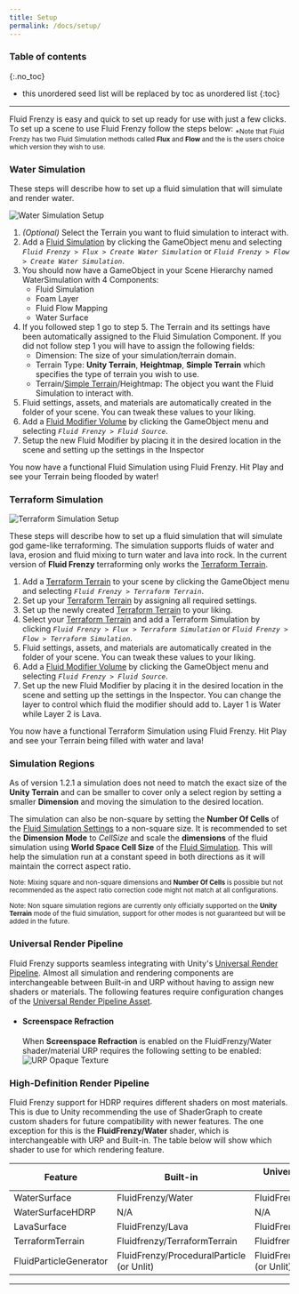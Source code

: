 ```yaml
---
title: Setup
permalink: /docs/setup/
---
```


### Table of contents
{:.no_toc}
* this unordered seed list will be replaced by toc as unordered list
{:toc}
---

Fluid Frenzy is easy and quick to set up ready for use with just a few clicks. To set up a scene to use Fluid Frenzy follow the steps below:
<sub>*Note that Fluid Frenzy has two Fluid Simulation methods called **Flux** and **Flow** and the is the users choice which version they wish to use.</sub>
<a name="setup-water-simulation"></a>
### Water Simulation

These steps will describe how to set up a fluid simulation that will simulate and render water.

![Water Simulation Setup](../../assets/images/gameobject_fluidfrenzy_watersimulation.png)

1. *(Optional)* Select the Terrain you want to fluid simulation to interact with.
2. Add a [Fluid Simulation](../fluid_simulation_components#fluid-simulation) by clicking the GameObject menu and selecting *`Fluid Frenzy > Flux > Create Water Simulation`* or *`Fluid Frenzy > Flow > Create Water Simulation`*.
3. You should now have a GameObject in your Scene Hierarchy named WaterSimulation with 4 Components:
    - Fluid Simulation
    - Foam Layer
    - Fluid Flow Mapping
    - Water Surface
4. If you followed step 1 go to step 5. The Terrain and its settings have been automatically assigned to the Fluid Simulation Component. If you did not follow step 1 you will have to assign the following fields:
    - Dimension: The size of your simulation/terrain domain.
    - Terrain Type: **Unity Terrain**, **Heightmap**, **Simple Terrain** which specifies the type of terrain you wish to use.
    - Terrain/[Simple Terrain](../fluid_rendering_components#terrain)/Heightmap: The object you want the Fluid Simulation to interact with.
5. Fluid settings, assets, and materials are automatically created in the folder of your scene. You can tweak these values to your liking.
6. Add a [Fluid Modifier Volume](../fluid_modifiers#fluid-modifier-volume) by clicking the GameObject menu and selecting *`Fluid Frenzy > Fluid Source`*.
7. Setup the new Fluid Modifier by placing it in the desired location in the scene and setting up the settings in the Inspector

You now have a functional Fluid Simulation using Fluid Frenzy. Hit Play and see your Terrain being flooded by water!

<a name="setup-terraform-simulation"></a>
### Terraform Simulation

![Terraform Simulation Setup](../../assets/images/gameobject_fluidfrenzy_terraform.png)

These steps will describe how to set up a fluid simulation that will simulate god game-like terraforming. The simulation supports fluids of water and lava, erosion and fluid mixing to turn water and lava into rock. In the current version of **Fluid Frenzy** terraforming only works the [Terraform Terrain](../terrain#terraform-terrain).
1. Add a [Terraform Terrain](../terrain#terraform-terrain) to your scene by clicking the GameObject menu and selecting *`Fluid Frenzy > Terraform Terrain`*.
2. Set up your [Terraform Terrain](../terrain#terraform-terrain) by assigning all required settings.
2. Set up the newly created [Terraform Terrain](../terrain#terraform-terrain) to your liking.
3. Select your [Terraform Terrain](../terrain#terraform-terrain) and add a Terraform Simulation by clicking *`Fluid Frenzy > Flux > Terraform Simulation`* or *`Fluid Frenzy > Flow > Terraform Simulation`*.
5. Fluid settings, assets, and materials are automatically created in the folder of your scene. You can tweak these values to your liking.
6. Add a [Fluid Modifier Volume](../fluid_modifiers#fluid-modifier-volume) by clicking the GameObject menu and selecting *`Fluid Frenzy > Fluid Source`*.
7. Set up the new Fluid Modifier by placing it in the desired location in the scene and setting up the settings in the Inspector. You can change the layer to control which fluid the modifier should add to. Layer 1 is Water while Layer 2 is Lava.

You now have a functional Terraform Simulation using Fluid Frenzy. Hit Play and see your Terrain being filled with water and lava!

<a name="setup-simulation-regions"></a>
### Simulation Regions
As of version 1.2.1 a simulation does not need to match the exact size of the **Unity Terrain** and can be smaller to cover only a select region by setting a smaller **Dimension** and moving the simulation to the desired location.

The simulation can also be non-square by setting the **Number Of Cells** of the [Fluid Simulation Settings](../fluid_simulation_components#flux-fluid-simulation-settings) to a non-square size. 
It is recommended to set the **Dimension Mode** to *CellSize* and scale the **dimensions** of the fluid simulation using **World Space Cell Size** of the [Fluid Simulation](../fluid_simulation_components#fluid-simulation). This will help the simulation run at a constant speed in both directions as it will maintain the correct aspect ratio. 

<sub> Note: Mixing square and non-square dimensions and **Number Of Cells** 
is possible but not recommended as the aspect ratio correction code might not match at all configurations.</sub>

<sub> Note: Non square simulation regions are currently only officially supported on the **Unity Terrain** mode of the fluid simulation, support for other modes is not guaranteed but will be added in the future.</sub>

<a name="setup-urp"></a>
### Universal Render Pipeline

Fluid Frenzy supports seamless integrating with Unity's [Universal Render Pipeline](https://unity.com/srp/universal-render-pipeline).
Almost all simulation and rendering components are interchangeable between Built-in and URP without having to assign new shaders or materials.
The following features require configuration changes of the [Universal Render Pipeline Asset](https://docs.unity3d.com/6000.0/Documentation/Manual/urp/universalrp-asset.html).

- #### Screenspace Refraction
    When **Screenspace Refraction** is enabled on the FluidFrenzy/Water shader/material URP requires the following setting to be enabled:
    ![URP Opaque Texture](../../assets/images/urp_opaque_texture.png)

<a name="setup-hdrp"></a>
### High-Definition Render Pipeline

Fluid Frenzy support for HDRP requires different shaders on most materials. This is due to Unity recommending the use of ShaderGraph to create custom shaders for future compatibility with newer features. The one exception for this is the **FluidFrenzy/Water** shader, which is interchangeable with URP and Built-in. The table below will show which shader to use for which rendering feature.

| Feature                   | Built-in                                  | Universal Render Pipeline (URP)           | High Definition Render Pipeline (HDRP)         |
|---------------------------|-------------------------------------------|-------------------------------------------|------------------------------------------------|
| WaterSurface              | FluidFrenzy/Water                         | FluidFrenzy/Water                         | FluidFrenzy/Water                              |
| WaterSurfaceHDRP          | N/A                                       | N/A                                       | FluidFrenzy/HDRP/WaterSurfaceHDRP              |
| LavaSurface               | FluidFrenzy/Lava                          | FluidFrenzy/Lava                          | FluidFrenzy/HDRP/Lava                          |
| TerraformTerrain          | Fluidfrenzy/TerraformTerrain              | Fluidfrenzy/TerraformTerrain              | FluidFrenzy/HDRP/TerraformTerrain              |
| FluidParticleGenerator    | FluidFrenzy/ProceduralParticle (or Unlit) | FluidFrenzy/ProceduralParticle (or Unlit) | FluidFrenzy/HDRP/ProceduralParticle (or Unlit) |


---

<div style="page-break-after: always;"></div>

<a name="fluid-simulation-components"></a>

